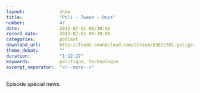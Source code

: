 ```yaml
---
layout:             show
title:              "Poli - Tweuh - Oups"
number:             47
date:               2012-07-01 08:30:00
record_date:        2012-07-01 08:30:00
categories:         podcast
download_url:       http://feeds.soundcloud.com/stream/83672301-poligeek-poligeek47.mp3
theme_debat:        ""
duration:           "1:12:27"
keywords:           politique, technologie
excerpt_separator:  "<!--more-->"
---
```



Episode spécial news.
